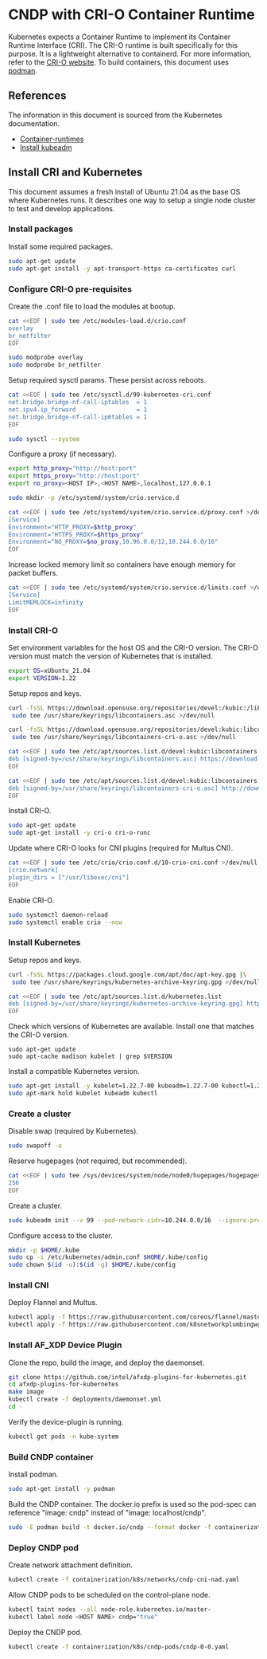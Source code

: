 # CNDP with CRI-O Container Runtime

Kubernetes expects a Container Runtime to implement its Container Runtime Interface (CRI). The
CRI-O runtime is built specifically for this purpose. It is a lightweight alternative to containerd.
For more information, refer to the [CRI-O website](https://cri-o.io/). To build containers, this
document uses [podman](https://podman.io/).

## References

The information in this document is sourced from the Kubernetes documentation.

* [Container-runtimes](https://kubernetes.io/docs/setup/production-environment/container-runtimes/)
* [Install kubeadm](https://kubernetes.io/docs/setup/production-environment/tools/kubeadm/install-kubeadm/)

## Install CRI and Kubernetes

This document assumes a fresh install of Ubuntu 21.04 as the base OS where Kubernetes runs. It
describes one way to setup a single node cluster to test and develop applications.

### Install packages

Install some required packages.

```bash
sudo apt-get update
sudo apt-get install -y apt-transport-https ca-certificates curl
```

### Configure CRI-O pre-requisites

Create the .conf file to load the modules at bootup.

```bash
cat <<EOF | sudo tee /etc/modules-load.d/crio.conf
overlay
br_netfilter
EOF

sudo modprobe overlay
sudo modprobe br_netfilter
```

Setup required sysctl params. These persist across reboots.

```bash
cat <<EOF | sudo tee /etc/sysctl.d/99-kubernetes-cri.conf
net.bridge.bridge-nf-call-iptables  = 1
net.ipv4.ip_forward                 = 1
net.bridge.bridge-nf-call-ip6tables = 1
EOF

sudo sysctl --system
```

Configure a proxy (if necessary).

```bash
export http_proxy="http://host:port"
export https_proxy="http://host:port"
export no_proxy=<HOST IP>,<HOST NAME>,localhost,127.0.0.1

sudo mkdir -p /etc/systemd/system/crio.service.d

cat <<EOF | sudo tee /etc/systemd/system/crio.service.d/proxy.conf >/dev/null
[Service]
Environment="HTTP_PROXY=$http_proxy"
Environment="HTTPS_PROXY=$https_proxy"
Environment="NO_PROXY=$no_proxy,10.96.0.0/12,10.244.0.0/16"
EOF
```

Increase locked memory limit so containers have enough memory for packet buffers.

```bash
cat <<EOF | sudo tee /etc/systemd/system/crio.service.d/limits.conf >/dev/null
[Service]
LimitMEMLOCK=infinity
EOF
```

### Install CRI-O

Set environment variables for the host OS and the CRI-O version. The CRI-O version must match the
version of Kubernetes that is installed.

```bash
export OS=xUbuntu_21.04
export VERSION=1.22
```

Setup repos and keys.

```bash
curl -fsSL https://download.opensuse.org/repositories/devel:/kubic:/libcontainers:/stable/$OS/Release.key |\
 sudo tee /usr/share/keyrings/libcontainers.asc >/dev/null

curl -fsSL https://download.opensuse.org/repositories/devel:kubic:libcontainers:stable:cri-o:$VERSION/$OS/Release.key |\
 sudo tee /usr/share/keyrings/libcontainers-cri-o.asc >/dev/null

cat <<EOF | sudo tee /etc/apt/sources.list.d/devel:kubic:libcontainers:stable.list
deb [signed-by=/usr/share/keyrings/libcontainers.asc] https://download.opensuse.org/repositories/devel:/kubic:/libcontainers:/stable/$OS/ /
EOF

cat <<EOF | sudo tee /etc/apt/sources.list.d/devel:kubic:libcontainers:stable:cri-o:$VERSION.list
deb [signed-by=/usr/share/keyrings/libcontainers-cri-o.asc] http://download.opensuse.org/repositories/devel:/kubic:/libcontainers:/stable:/cri-o:/$VERSION/$OS/ /
EOF
```

Install CRI-O.

```bash
sudo apt-get update
sudo apt-get install -y cri-o cri-o-runc
```

Update where CRI-O looks for CNI plugins (required for Multus CNI).

```bash
cat <<EOF | sudo tee /etc/crio/crio.conf.d/10-crio-cni.conf >/dev/null
[crio.network]
plugin_dirs = ["/usr/libexec/cni"]
EOF
```

Enable CRI-O.

```bash
sudo systemctl daemon-reload
sudo systemctl enable crio --now
```

### Install Kubernetes

Setup repos and keys.

```bash
curl -fsSL https://packages.cloud.google.com/apt/doc/apt-key.gpg |\
 sudo tee /usr/share/keyrings/kubernetes-archive-keyring.gpg >/dev/null

cat <<EOF | sudo tee /etc/apt/sources.list.d/kubernetes.list
deb [signed-by=/usr/share/keyrings/kubernetes-archive-keyring.gpg] https://apt.kubernetes.io/ kubernetes-xenial main
EOF
```

Check which versions of Kubernetes are available. Install one that matches the CRI-O version.

```
sudo apt-get update
sudo apt-cache madison kubelet | grep $VERSION
```

Install a compatible Kubernetes version.

```bash
sudo apt-get install -y kubelet=1.22.7-00 kubeadm=1.22.7-00 kubectl=1.22.7-00
sudo apt-mark hold kubelet kubeadm kubectl
```

### Create a cluster

Disable swap (required by Kubernetes).

```bash
sudo swapoff -a
```

Reserve hugepages (not required, but recommended).

```bash
cat <<EOF | sudo tee /sys/devices/system/node/node0/hugepages/hugepages-2048kB/nr_hugepages >/dev/null
256
EOF
```

Create a cluster.

```bash
sudo kubeadm init --v 99 --pod-network-cidr=10.244.0.0/16  --ignore-preflight-errors=all
```

Configure access to the cluster.

```bash
mkdir -p $HOME/.kube
sudo cp -i /etc/kubernetes/admin.conf $HOME/.kube/config
sudo chown $(id -u):$(id -g) $HOME/.kube/config
```

### Install CNI

Deploy Flannel and Multus.

```bash
kubectl apply -f https://raw.githubusercontent.com/coreos/flannel/master/Documentation/kube-flannel.yml
kubectl apply -f https://raw.githubusercontent.com/k8snetworkplumbingwg/multus-cni/master/deployments/multus-daemonset-crio.yml
```

### Install AF_XDP Device Plugin

Clone the repo, build the image, and deploy the daemonset.

```bash
git clone https://github.com/intel/afxdp-plugins-for-kubernetes.git
cd afxdp-plugins-for-kubernetes
make image
kubectl create -f deployments/daemonset.yml
cd -
```

Verify the device-plugin is running.

```bash
kubectl get pods -n kube-system
```

### Build CNDP container

Install podman.

```bash
sudo apt-get install -y podman
```

Build the CNDP container. The docker.io prefix is used so the pod-spec can reference "image: cndp"
instead of "image: localhost/cndp".

```bash
sudo -E podman build -t docker.io/cndp --format docker -f containerization/docker/ubuntu/Dockerfile .
```

### Deploy CNDP pod

Create network attachment definition.

```bash
kubectl create -f containerization/k8s/networks/cndp-cni-nad.yaml
```

Allow CNDP pods to be scheduled on the control-plane node.

```bash
kubectl taint nodes --all node-role.kubernetes.io/master-
kubectl label node <HOST NAME> cndp="true"
```

Deploy the CNDP pod.

```bash
kubectl create -f containerization/k8s/cndp-pods/cndp-0-0.yaml
```
